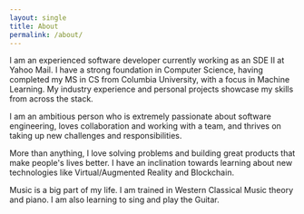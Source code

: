 ```yaml
---
layout: single
title: About
permalink: /about/
---
```


I am an experienced software developer currently working as an SDE II at Yahoo Mail. I have a strong foundation in Computer Science, having completed my MS in CS from Columbia University, with a focus in Machine Learning. My industry experience and personal projects showcase my skills from across the stack.

I am an ambitious person who is extremely passionate about software engineering, loves collaboration and working with a team, and thrives on taking up new challenges and responsibilities.

More than anything, I love solving problems and building great products that make people's lives better. I have an inclination towards learning about new technologies like Virtual/Augmented Reality and Blockchain.

Music is a big part of my life. I am trained in Western Classical Music theory and piano. I am also learning to sing and play the Guitar.
